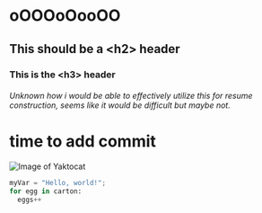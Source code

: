 # oOOOoOooOO
## This should be a \<h2> header
### This is the \<h3> header
###### Unknown how i would be able to effectively utilize this for resume construction, seems like it would be difficult but maybe not.
# time to add commit
![Image of Yaktocat](https://octodex.github.com/images/yaktocat.png)

``` python
myVar = "Hello, world!";
for egg in carton:
  eggs++
```
